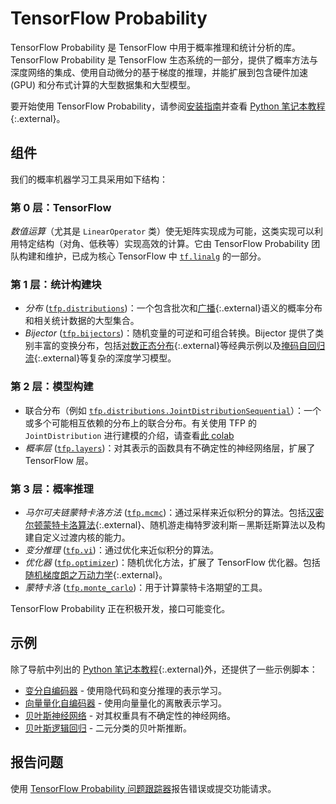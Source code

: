 # TensorFlow Probability

TensorFlow Probability 是 TensorFlow 中用于概率推理和统计分析的库。TensorFlow Probability 是 TensorFlow 生态系统的一部分，提供了概率方法与深度网络的集成、使用自动微分的基于梯度的推理，并能扩展到包含硬件加速 (GPU) 和分布式计算的大型数据集和大型模型。

要开始使用 TensorFlow Probability，请参阅[安装指南](./install)并查看 [Python 笔记本教程](https://github.com/tensorflow/probability/blob/master/tensorflow_probability/examples/jupyter_notebooks/){:.external}。

## 组件

我们的概率机器学习工具采用如下结构：

### 第 0 层：TensorFlow

*数值运算*（尤其是 `LinearOperator` 类）使无矩阵实现成为可能，这类实现可以利用特定结构（对角、低秩等）实现高效的计算。它由 TensorFlow Probability 团队构建和维护，已成为核心 TensorFlow 中 [`tf.linalg`](https://github.com/tensorflow/tensorflow/tree/master/tensorflow/python/ops/linalg) 的一部分。

### 第 1 层：统计构建块

- *分布* ([`tfp.distributions`](https://github.com/tensorflow/probability/tree/master/tensorflow_probability/python/distributions))：一个包含批次和[广播](https://docs.scipy.org/doc/numpy-1.14.0/user/basics.broadcasting.html){:.external}语义的概率分布和相关统计数据的大型集合。
- *Bijector* ([`tfp.bijectors`](https://github.com/tensorflow/probability/tree/master/tensorflow_probability/python/bijectors))：随机变量的可逆和可组合转换。Bijector 提供了类别丰富的变换分布，包括[对数正态分布](https://en.wikipedia.org/wiki/Log-normal_distribution){:.external}等经典示例以及[掩码自回归流](https://arxiv.org/abs/1705.07057){:.external}等复杂的深度学习模型。

### 第 2 层：模型构建

- 联合分布（例如 [`tfp.distributions.JointDistributionSequential`](https://github.com/tensorflow/probability/tree/master/tensorflow_probability/python/distributions/joint_distribution_sequential.py)）：一个或多个可能相互依赖的分布上的联合分布。有关使用 TFP 的 `JointDistribution` 进行建模的介绍，请查看[此 colab](https://github.com/tensorflow/probability/blob/master/tensorflow_probability/examples/jupyter_notebooks/Modeling_with_JointDistribution.ipynb)
- *概率层* ([`tfp.layers`](https://github.com/tensorflow/probability/tree/master/tensorflow_probability/python/layers))：对其表示的函数具有不确定性的神经网络层，扩展了 TensorFlow 层。

### 第 3 层：概率推理

- *马尔可夫链蒙特卡洛方法* ([`tfp.mcmc`](https://github.com/tensorflow/probability/tree/master/tensorflow_probability/python/mcmc))：通过采样来近似积分的算法。包括[汉密尔顿蒙特卡洛算法](https://en.wikipedia.org/wiki/Hamiltonian_Monte_Carlo){:.external}、随机游走梅特罗波利斯－黑斯廷斯算法以及构建自定义过渡内核的能力。
- *变分推理* ([`tfp.vi`](https://github.com/tensorflow/probability/tree/master/tensorflow_probability/python/vi))：通过优化来近似积分的算法。
- *优化器* ([`tfp.optimizer`](https://github.com/tensorflow/probability/tree/master/tensorflow_probability/python/optimizer))：随机优化方法，扩展了 TensorFlow 优化器。包括[随机梯度朗之万动力学](http://www.icml-2011.org/papers/398_icmlpaper.pdf){:.external}。
- *蒙特卡洛* ([`tfp.monte_carlo`](https://github.com/tensorflow/probability/blob/master/tensorflow_probability/python/monte_carlo))：用于计算蒙特卡洛期望的工具。

TensorFlow Probability 正在积极开发，接口可能变化。

## 示例

除了导航中列出的 [Python 笔记本教程](https://github.com/tensorflow/probability/blob/master/tensorflow_probability/examples/jupyter_notebooks/){:.external}外，还提供了一些示例脚本：

- [变分自编码器](https://github.com/tensorflow/probability/tree/master/tensorflow_probability/examples/vae.py) - 使用隐代码和变分推理的表示学习。
- [向量量化自编码器](https://github.com/tensorflow/probability/tree/master/tensorflow_probability/examples/vq_vae.py) - 使用向量量化的离散表示学习。
- [贝叶斯神经网络](https://github.com/tensorflow/probability/tree/master/tensorflow_probability/examples/bayesian_neural_network.py) - 对其权重具有不确定性的神经网络。
- [贝叶斯逻辑回归](https://github.com/tensorflow/probability/tree/master/tensorflow_probability/examples/logistic_regression.py) - 二元分类的贝叶斯推断。

## 报告问题

使用 [TensorFlow Probability 问题跟踪器](https://github.com/tensorflow/probability/issues)报告错误或提交功能请求。
